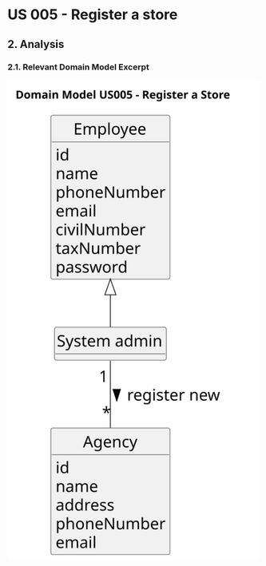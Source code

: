 # US 005 - Register a store

## 2. Analysis

### 2.1. Relevant Domain Model Excerpt 

![Domain Model](svg/us005-domain-model.svg)
